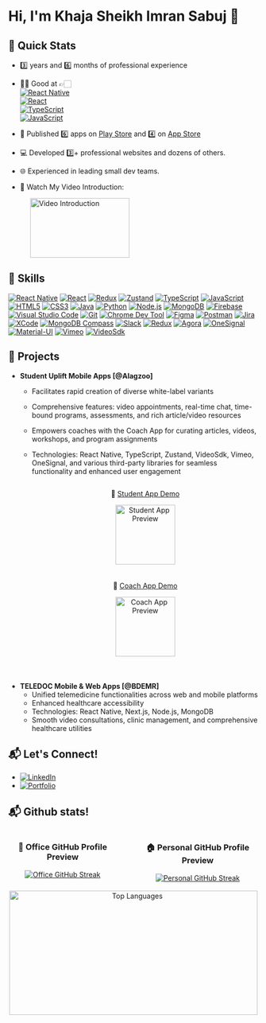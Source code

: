 # Hi, I'm Khaja Sheikh Imran Sabuj 👋


  ## 🚀 Quick Stats

  - 3️⃣ years and 6️⃣ months of professional experience
  - 👨‍💻 Good at 👉🏻  
  [![React Native](https://img.shields.io/badge/React_Native-%231DA1F2?logo=react&logoColor=white)](https://reactnative.dev/)  
  [![React](https://img.shields.io/badge/React-%2361DAFB?logo=react&logoColor=white)](https://reactjs.org/)  
  [![TypeScript](https://img.shields.io/badge/TypeScript-007ACC?logo=typescript&logoColor=white)](https://www.typescriptlang.org/)  
  [![JavaScript](https://img.shields.io/badge/JavaScript-%23F7DF1E?logo=javascript&logoColor=black)](https://developer.mozilla.org/en-US/docs/Web/JavaScript)

  - 📱 Published 6️⃣ apps on [Play Store](https://img.shields.io/badge/Play_Store-%2300ACCE?logo=google-play&logoColor=white) and 4️⃣ on [App Store](https://img.shields.io/badge/App_Store-%2319B1EA?logo=app-store&logoColor=white)
  - 💻 Developed 3️⃣+ professional websites and dozens of others.
  - 🌐 Experienced in leading small dev teams.
  - 🎥 Watch My Video Introduction: 

    <!-- Video Introduction Preview -->
    <a href="https://www.youtube.com/watch?v=77od5yzPn1Q" style="margin-left: 20px;">
      <img src="https://img.youtube.com/vi/77od5yzPn1Q/0.jpg" alt="Video Introduction" width="200px" height="120px">
    </a>

## 🚀 Skills
[![React Native](https://img.shields.io/badge/React_Native-%231DA1F2?logo=react&logoColor=white)](https://reactnative.dev/)
[![React](https://img.shields.io/badge/React-%2361DAFB?logo=react&logoColor=white)](https://reactjs.org/)
[![Redux](https://img.shields.io/badge/Redux-%23764ABC?logo=redux&logoColor=white)](https://redux.js.org/)
[![Zustand](https://img.shields.io/badge/Zustand-%232c3e50?color=brown&logoColor=white)](https://zustand-demo.pmnd.rs/)
[![TypeScript](https://img.shields.io/badge/TypeScript-%23007ACC?logo=typescript&logoColor=white)](https://www.typescriptlang.org/)
[![JavaScript](https://img.shields.io/badge/JavaScript-%23F7DF1E?logo=javascript&logoColor=black)](https://developer.mozilla.org/en-US/docs/Web/JavaScript)
[![HTML5](https://img.shields.io/badge/HTML5-%23E34F26?logo=html5&logoColor=white)](https://developer.mozilla.org/en-US/docs/Web/HTML)
[![CSS3](https://img.shields.io/badge/CSS3-%231572B6?logo=css3&logoColor=white)](https://developer.mozilla.org/en-US/docs/Web/CSS)
[![Java](https://img.shields.io/badge/Java-%23ED8B00?color=red&logoColor=white)](https://www.java.com/)
[![Python](https://img.shields.io/badge/Python-%233776AB?logo=python&logoColor=white)](https://www.python.org/)
[![Node.js](https://img.shields.io/badge/Node.js-%23339933?logo=node.js&logoColor=white)](https://nodejs.org/)
[![MongoDB](https://img.shields.io/badge/MongoDB-%2347A248?logo=mongodb&logoColor=white)](https://www.mongodb.com/)
[![Firebase](https://img.shields.io/badge/Firebase-%23FFCA28?logo=firebase&logoColor=black)](https://firebase.google.com/)
[![Visual Studio Code](https://img.shields.io/badge/VS_Code-%23007ACC?logo=visual-studio-code&logoColor=white)](https://code.visualstudio.com/)
[![Git](https://img.shields.io/badge/Git-%23F05032?logo=git&logoColor=white)](https://git-scm.com/)
[![Chrome Dev Tool](https://img.shields.io/badge/Chrome_Dev_Tool-%234285F4?logo=google-chrome&logoColor=white)](https://developers.google.com/web/tools/chrome-devtools)
[![Figma](https://img.shields.io/badge/Figma-%23F24E1E?logo=figma&logoColor=white)](https://www.figma.com/)
[![Postman](https://img.shields.io/badge/Postman-%23FF6C37?logo=postman&logoColor=white)](https://www.postman.com/)
[![Jira](https://img.shields.io/badge/Jira-%230A83DC?logo=jira&logoColor=white)](https://www.atlassian.com/software/jira)
[![XCode](https://img.shields.io/badge/XCode-%23147EFB?logo=xcode&logoColor=white)](https://developer.apple.com/xcode/)
[![MongoDB Compass](https://img.shields.io/badge/MongoDB_Compass-%2347A248?logo=mongodb&logoColor=white)](https://www.mongodb.com/products/compass)
[![Slack](https://img.shields.io/badge/Slack-%234A154B?logo=slack&logoColor=white)](https://slack.com/)
[![Redux](https://img.shields.io/badge/Redux-%23764ABC?logo=redux&logoColor=white)](https://redux.js.org/)
[![Agora](https://img.shields.io/badge/Agora-%2300AEF9?logo=agora&logoColor=white)](https://www.agora.io/)
[![OneSignal](https://img.shields.io/badge/OneSignal-%23FF5500?logo=onesignal&logoColor=white)](https://onesignal.com/)
[![Material-UI](https://img.shields.io/badge/MUI-%230081CB?logo=material-ui&logoColor=white)](https://mui.com/)
[![Vimeo](https://img.shields.io/badge/Vimeo-%23000000?logo=vimeo&logoColor=white)](https://vimeo.com/)
[![VideoSdk](https://img.shields.io/badge/VideoSdk-%23FF4500?logo=video&logoColor=white)](https://example.com/videosdk)  <!-- Replace with the actual link -->


## 📱 Projects
- **Student Uplift Mobile Apps [@Alagzoo]**
  - Facilitates rapid creation of diverse white-label variants
  - Comprehensive features: video appointments, real-time chat, time-bound programs, assessments, and rich article/video resources
  - Empowers coaches with the Coach App for curating articles, videos, workshops, and program assignments
  - Technologies: React Native, TypeScript, Zustand, VideoSdk, Vimeo, OneSignal, and various third-party libraries for seamless functionality and enhanced user engagement
    
     <div style="display: flex; flex-direction: column; align-items: center; margin-bottom: 20px; nargin-left: 50px">
      <div style="text-align: center;">
        <p>🎥 <a href="https://youtu.be/CewcTH9nGsE">Student App Demo</a></p>
        <a href="https://www.youtube.com/watch?v=CewcTH9nGsE">
          <img src="https://img.youtube.com/vi/CewcTH9nGsE/0.jpg" alt="Student App Preview" width="120px" height="120px">
        </a>
      </div>
    
      <div style="text-align: center; margin-top: 20px;">
        <p>🎥 <a href="https://youtu.be/JUnCmITmHR4">Coach App Demo</a></p>
        <a href="https://www.youtube.com/watch?v=JUnCmITmHR4">
          <img src="https://img.youtube.com/vi/JUnCmITmHR4/0.jpg" alt="Coach App Preview" width="120px" height="120px">
        </a>
      </div>
    </div>

<br />


- **TELEDOC Mobile & Web Apps [@BDEMR]**
  - Unified telemedicine functionalities across web and mobile platforms
  - Enhanced healthcare accessibility
  - Technologies: React Native, Next.js, Node.js, MongoDB
  - Smooth video consultations, clinic management, and comprehensive healthcare utilities

## 📬 Let's Connect!
- [![LinkedIn](https://img.shields.io/badge/LinkedIn-0077B5?style=flat&logo=linkedin&logoColor=white&logoWidth=20)](https://www.linkedin.com/in/skimransabuj)
- [![Portfolio](https://img.shields.io/badge/Portfolio-00C7B7?style=flat&logo=github&logoColor=white&logoWidth=20)](https://skimransabuj.netlify.app/)


## 📬 Github stats!

<div align="center">
  <div style="display: flex; justify-content: center; gap: 40px; flex-wrap: nowrap;">
    <div>
      <h3>🏢 Office GitHub Profile Preview</h3>
      <a href="https://github.com/sabuj-00124">
        <img src="https://github-readme-streak-stats.herokuapp.com?user=sabuj-00124&theme=dark&mode=weekly&card_width=450&card_height=180" alt="Office GitHub Streak" />
      </a>
    </div>
    <div>
      <h3>🏠 Personal GitHub Profile Preview</h3>
      <a href="https://git.io/streak-stats">
        <img src="https://github-readme-streak-stats.herokuapp.com?user=skimransabuj&theme=dark&mode=weekly&card_width=450&card_height=180" alt="Personal GitHub Streak" />
      </a>
    </div>
  </div>
  <br />
   <div>
      <a href="https://github.com/skImranSabuj">
        <img 
          src="https://github-readme-stats.vercel.app/api/top-langs/?username=skImranSabuj&layout=compact&theme=radical" 
          alt="Top Languages" 
          style="width: 500px; height: 250px;"
        />
      </a>
    </div>

</div>






